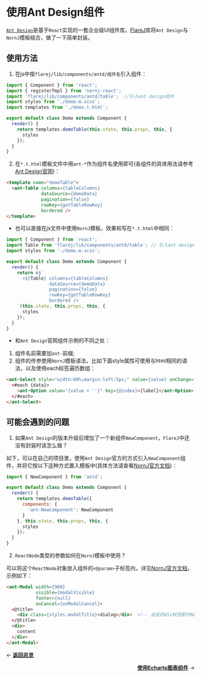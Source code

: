 # 使用Ant Design组件

[`Ant Design`](https://ant.design/docs/react/introduce-cn)是基于`React`实现的一套企业级UI组件库。[FlareJ](https://github.com/joe-sky/flarej)库将`Ant Design`与`NornJ`模板结合，做了一下简单封装。

## 使用方法

1. 在js中按`flarej/lib/components/antd/组件名`引入组件：

```js
import { Component } from 'react';
import { registerTmpl } from 'nornj-react';
import 'flarej/lib/components/antd/table';  //引入ant design组件
import styles from './demo.m.scss';
import templates from './demo.t.html';

export default class Demo extends Component {
  render() {
    return templates.demoTable(this.state, this.props, this, {
      styles
    });
  }
}
```

2. 在`*.t.html`模板文件中用`ant-*`作为组件名使用即可(各组件的具体用法请参考[Ant Design官网](https://ant.design/docs/react/introduce-cn))：

```html
<template name="demoTable">
  <ant-Table columns={tableColumns}
             dataSource={demoData}
             pagination={false}
             rowKey={getTableRowKey}
             bordered />
</template>
```

* 也可以直接在js文件中使用`NornJ`模板，效果和写在`*.t.html`中相同：

```js
import { Component } from 'react';
import Table from 'flarej/lib/components/antd/table'; // 引入ant design组件
import styles from './demo.m.scss';

export default class Demo extends Component {
  render() {
    return nj`
      <${Table} columns={tableColumns}
                dataSource={demoData}
                pagination={false}
                rowKey={getTableRowKey}
                bordered />
    `(this.state, this.props, this, {
      styles
    });
  }
}
```

* 和`Ant Design`官网组件示例的不同之处：

1. 组件名前需要加`ant-`前缀;
2. 组件的传参使用`NornJ`模板语法，比如下面style属性可使用与html相同的语法，以及使用each标签遍历数组：

```html
<ant-Select style="width:60%;margin-left:5px;" value={value} onChange={onSelectChange('testParam')} placeholder="请选择">
  <#each {data}>
    <ant-Option value="{value + ''}" key={@index}>{label}</ant-Option>
  </#each>
</ant-Select>
```

## 可能会遇到的问题

1. 如果`Ant Design`的版本升级后增加了一个新组件`NewComponent`，`FlareJ`中还没有封装时该怎么做？

如下，可以在自己的项目里，使用`Ant Design`官方的方式引入`NewComponent`组件，并将它按以下这种方式置入模板中(具体方法请查看[NornJ官方文档](https://joe-sky.gitbooks.io/nornj-guide/api/renderReact.html#%E7%9B%B4%E6%8E%A5%E5%9C%A8%E6%A8%A1%E6%9D%BF%E5%87%BD%E6%95%B0%E4%B8%AD%E4%BC%A0%E5%85%A5react%E7%BB%84%E4%BB%B6))：

```js
import { NewComponent } from 'antd';

export default class Demo extends Component {
  render() {
    return templates.demoTable({
      components: {
        'ant-NewComponent': NewComponent
      }
    }, this.state, this.props, this, {
      styles
    });
  }
}
```

2. `ReactNode`类型的参数如何在`NornJ`模板中使用？

可以将这个`ReactNode`对象放入组件的`<@param>`子标签内，详见[NornJ官方文档](https://joe-sky.gitbooks.io/nornj-guide/templateSyntax/built-inExtensionTag.html#props%E4%B8%8Eprop)，示例如下：

```html
<ant-Modal width={960}
           visible={modalVisible}
           footer={null}
           onCancel={onModalCancel}>
  <@title>
    <div class={styles.modalTitle}>dialog</div>  <!-- 此处的div标签即为ReactNode类型 -->
  </@title>
  <div>
    content
  </div>
</ant-Modal>
```

<p align="left">← <a href="overview.md"><b>返回总览</b></a></p>
<p align="right"><a href="echarts.md"><b>使用Echarts图表组件</b></a> →</p>
